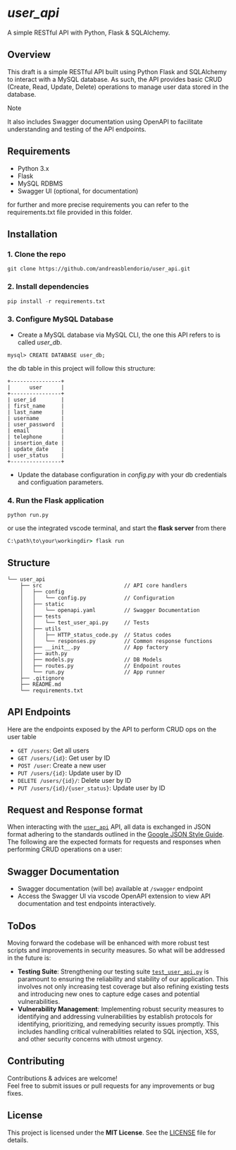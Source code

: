 # *user_api*

A simple RESTful API with Python, Flask & SQLAlchemy.

## Overview

This draft is a simple RESTful API built using Python Flask and SQLAlchemy to interact with a MySQL database. As such, the API provides basic CRUD (Create, Read, Update, Delete) operations to manage user data stored in the database.

> [!NOTE]
> It also includes Swagger documentation using OpenAPI to facilitate understanding and testing of the API endpoints.

## Requirements

- Python 3.x
- Flask
- MySQL RDBMS
- Swagger UI (optional, for documentation)

for further and more precise requirements you can refer to the requirements.txt file provided in this folder.

## Installation

### 1. Clone the repo

```git
git clone https://github.com/andreasblendorio/user_api.git
```

### 2. Install dependencies

```python
pip install -r requirements.txt
```

### 3. Configure MySQL Database

- Create a MySQL database via MySQL CLI, the one this API refers to is called *user_db*.

```mysql
mysql> CREATE DATABASE user_db;
```

the db table in this project will follow this structure:

```mysql
+----------------+
|      user      |
+----------------+
| user_id        |
| first_name     |
| last_name      |
| username       |
| user_password  |
| email          |
| telephone      |
| insertion_date |
| update_date    |
| user_status    |
+----------------+
```

- Update the database configuration in *config.py* with your db credentials and configuation parameters.

### 4. Run the Flask application

```pyhton
python run.py
```

or use the integrated vscode terminal, and start the **flask server** from there

```cmd
C:\path\to\your\workingdir> flask run
```

## Structure

```text
└── user_api
    ├── src                          // API core handlers
    │   ├── config           
    │   │   └── config.py            // Configuration
    │   ├── static  
    │   │   └── openapi.yaml         // Swagger Documentation
    │   ├── tests
    │   │   └── test_user_api.py     // Tests 
    │   ├── utils
    │   │   ├── HTTP_status_code.py  // Status codes    
    │   │   └── responses.py         // Common response functions
    │   ├── __init__.py              // App factory
    │   ├── auth.py
    │   ├── models.py                // DB Models
    │   ├── routes.py                // Endpoint routes
    │   └── run.py                   // App runner
    ├── .gitignore        
    ├── README.md
    └── requirements.txt
```

## API Endpoints

Here are the endpoints exposed by the API to perform CRUD ops on the user table

- `GET /users`: Get all users
- `GET /users/{id}`: Get user by ID
- `POST /user`: Create a new user
- `PUT /users/{id}`: Update user by ID
- `DELETE /users/{id}/`: Delete user by ID
- `PUT /users/{id}/{user_status}`: Update user by ID

## Request and Response format

When interacting with the [`user_api`](/user_api/) API, all data is exchanged in JSON format adhering to the standards outlined in the [Google JSON Style Guide](https://google.github.io/styleguide/jsoncstyleguide.xml).\
 The following are the expected formats for requests and responses when performing CRUD operations on a user:

## Swagger Documentation

- Swagger documentation (will be) available at `/swagger` endpoint  
- Access the Swagger UI via vscode OpenAPI extension to view API documentation and test endpoints interactively.

## ToDos

Moving forward the codebase will be enhanced with more robust test scripts and improvements in security measures. So what will be addressed in the future is:

- **Testing Suite**: Strengthening our testing suite [`test_user_api.py`](src/tests/test_user_api.py) is paramount to ensuring the reliability and stability of our application. This involves not only increasing test coverage but also refining existing tests and introducing new ones to capture edge cases and potential vulnerabilities.
- **Vulnerability Management**: Implementing robust security measures to identifying and addressing vulnerabilities by establish protocols for identifying, prioritizing, and remedying security issues promptly. This includes handling critical vulnerabilities related to SQL injection, XSS, and other security concerns with utmost urgency.

## Contributing

Contributions & advices are welcome!\
Feel free to submit issues or pull requests for any improvements or bug fixes.

## License

This project is licensed under the **MIT License**. See the [LICENSE](https://mit-license.org/) file for details.
